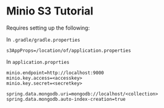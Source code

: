 # Minio S3 Tutorial

Requires setting up the following:

In `.gradle/gradle.properties`

```
s3AppProps=/location/of/application.properties
```

In `application.proprties`

```
minio.endpoint=http://localhost:9000
minio.key.access=<accesskey>
minio.key.secret=<secretkey>

spring.data.mongodb.uri=mongodb://localhost/<collection>
spring.data.mongodb.auto-index-creation=true
```

